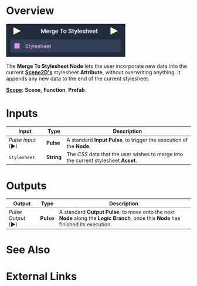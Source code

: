 # Overview

![The Merge To Stylesheet Node.](../../../.gitbook/assets/mergetostylesheet.png)

The **Merge To Stylesheet Node** lets the user incorporate new data into the current [**Scene2D's**](../../../objects-and-types/project-objects/scene2d.md) stylesheet **Attribute**, without overwriting anything. It appends any new data to the end of the current stylesheet.

[**Scope**](../../overview.md#scopes): **Scene**, **Function**, **Prefab**.


# Inputs

|Input|Type|Description|
|---|---|---|
|*Pulse Input* (►)|**Pulse**|A standard **Input Pulse**, to trigger the execution of the **Node**.|
|`Stylesheet`|**String**|The *CSS* data that the user wishes to merge into the current stylesheet **Asset**.|

# Outputs

|Output|Type|Description|
|---|---|---|
|*Pulse Output* (►)|**Pulse**|A standard **Output Pulse**, to move onto the next **Node** along the **Logic Branch**, once this **Node** has finished its execution.|

# See Also

# External Links

